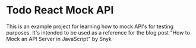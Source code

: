 # Todo React Mock API

This is an example project for learning how to mock API's for testing purposes. It's intended to be used as a reference for the blog post "How to Mock an API Server in JavaScript" by Snyk
